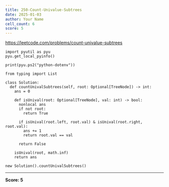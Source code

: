 ```yaml
---
title: 250-Count-Univalue-Subtrees
date: 2025-01-03
author: Your Name
cell_count: 6
score: 5
---
```


https://leetcode.com/problems/count-univalue-subtrees


```
import pyutil as pyu
pyu.get_local_pyinfo()
```


```
print(pyu.ps2("python-dotenv"))
```


```
from typing import List
```


```
class Solution:
  def countUnivalSubtrees(self, root: Optional[TreeNode]) -> int:
    ans = 0

    def isUnival(root: Optional[TreeNode], val: int) -> bool:
      nonlocal ans
      if not root:
        return True

      if isUnival(root.left, root.val) & isUnival(root.right, root.val):
        ans += 1
        return root.val == val

      return False

    isUnival(root, math.inf)
    return ans
```


```
new Solution().countUnivalSubtrees()
```


---
**Score: 5**